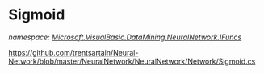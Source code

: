 ﻿# Sigmoid
_namespace: [Microsoft.VisualBasic.DataMining.NeuralNetwork.IFuncs](./index.md)_

https://github.com/trentsartain/Neural-Network/blob/master/NeuralNetwork/NeuralNetwork/Network/Sigmoid.cs




